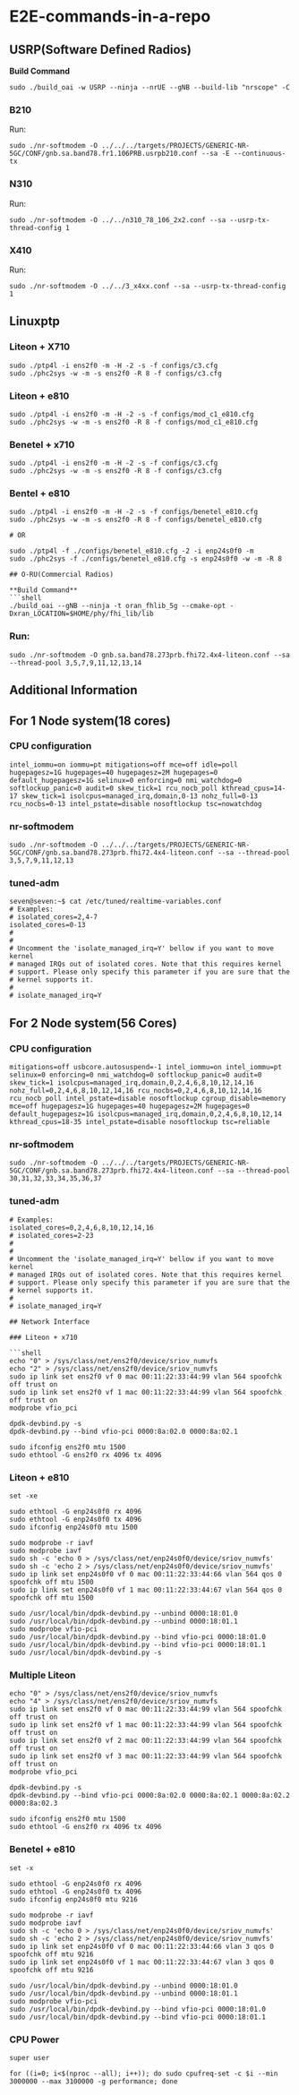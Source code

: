 # E2E-commands-in-a-repo

## USRP(Software Defined Radios)

**Build Command**
```shell
sudo ./build_oai -w USRP --ninja --nrUE --gNB --build-lib "nrscope" -C
```

### B210

Run:
```shell
sudo ./nr-softmodem -O ../../../targets/PROJECTS/GENERIC-NR-5GC/CONF/gnb.sa.band78.fr1.106PRB.usrpb210.conf --sa -E --continuous-tx
```

### N310

Run:
```shell
sudo ./nr-softmodem -O ../../n310_78_106_2x2.conf --sa --usrp-tx-thread-config 1
```

### X410

Run:
```shell
sudo ./nr-softmodem -O ../../3_x4xx.conf --sa --usrp-tx-thread-config 1
```


## Linuxptp

### Liteon + X710

```shell
sudo ./ptp4l -i ens2f0 -m -H -2 -s -f configs/c3.cfg
sudo ./phc2sys -w -m -s ens2f0 -R 8 -f configs/c3.cfg
```
### Liteon + e810

```shell
sudo ./ptp4l -i ens2f0 -m -H -2 -s -f configs/mod_c1_e810.cfg
sudo ./phc2sys -w -m -s ens2f0 -R 8 -f configs/mod_c1_e810.cfg
```
### Benetel + x710

```shell
sudo ./ptp4l -i ens2f0 -m -H -2 -s -f configs/c3.cfg
sudo ./phc2sys -w -m -s ens2f0 -R 8 -f configs/c3.cfg
```

### Bentel + e810

```shell
sudo ./ptp4l -i ens2f0 -m -H -2 -s -f configs/benetel_e810.cfg
sudo ./phc2sys -w -m -s ens2f0 -R 8 -f configs/benetel_e810.cfg

# OR

sudo ./ptp4l -f ./configs/benetel_e810.cfg -2 -i enp24s0f0 -m
sudo ./phc2sys -f ./configs/benetel_e810.cfg -s enp24s0f0 -w -m -R 8

## O-RU(Commercial Radios)

**Build Command**
```shell
./build_oai --gNB --ninja -t oran_fhlib_5g --cmake-opt -Dxran_LOCATION=$HOME/phy/fhi_lib/lib
```

### Run:

```shell
sudo ./nr-softmodem -O gnb.sa.band78.273prb.fhi72.4x4-liteon.conf --sa --thread-pool 3,5,7,9,11,12,13,14
```


## Additional Information


## For 1 Node system(18  cores)

### CPU configuration
```shell
intel_iommu=on iommu=pt mitigations=off mce=off idle=poll hugepagesz=1G hugepages=40 hugepagesz=2M hugepages=0 default_hugepagesz=1G selinux=0 enforcing=0 nmi_watchdog=0 softlockup_panic=0 audit=0 skew_tick=1 rcu_nocb_poll kthread_cpus=14-17 skew_tick=1 isolcpus=managed_irq,domain,0-13 nohz_full=0-13 rcu_nocbs=0-13 intel_pstate=disable nosoftlockup tsc=nowatchdog
```
### nr-softmodem

```shell
sudo ./nr-softmodem -O ../../../targets/PROJECTS/GENERIC-NR-5GC/CONF/gnb.sa.band78.273prb.fhi72.4x4-liteon.conf --sa --thread-pool 3,5,7,9,11,12,13
```
### tuned-adm

```shell
seven@seven:~$ cat /etc/tuned/realtime-variables.conf 
# Examples:
# isolated_cores=2,4-7
isolated_cores=0-13
#
#
# Uncomment the 'isolate_managed_irq=Y' bellow if you want to move kernel
# managed IRQs out of isolated cores. Note that this requires kernel
# support. Please only specify this parameter if you are sure that the
# kernel supports it.
#
# isolate_managed_irq=Y
```

## For 2 Node system(56 Cores)

### CPU configuration
```shell
mitigations=off usbcore.autosuspend=-1 intel_iommu=on intel_iommu=pt selinux=0 enforcing=0 nmi_watchdog=0 softlockup_panic=0 audit=0 skew_tick=1 isolcpus=managed_irq,domain,0,2,4,6,8,10,12,14,16 nohz_full=0,2,4,6,8,10,12,14,16 rcu_nocbs=0,2,4,6,8,10,12,14,16 rcu_nocb_poll intel_pstate=disable nosoftlockup cgroup_disable=memory mce=off hugepagesz=1G hugepages=40 hugepagesz=2M hugepages=0 default_hugepagesz=1G isolcpus=managed_irq,domain,0,2,4,6,8,10,12,14 kthread_cpus=18-35 intel_pstate=disable nosoftlockup tsc=reliable
```
### nr-softmodem

```shell
sudo ./nr-softmodem -O ../../../targets/PROJECTS/GENERIC-NR-5GC/CONF/gnb.sa.band78.273prb.fhi72.4x4-liteon.conf --sa --thread-pool 30,31,32,33,34,35,36,37
```
### tuned-adm

```shell
# Examples:
isolated_cores=0,2,4,6,8,10,12,14,16
# isolated_cores=2-23
#
#
# Uncomment the 'isolate_managed_irq=Y' bellow if you want to move kernel
# managed IRQs out of isolated cores. Note that this requires kernel
# support. Please only specify this parameter if you are sure that the
# kernel supports it.
#
# isolate_managed_irq=Y
```

```
## Network Interface

### Liteon + x710

```shell
echo "0" > /sys/class/net/ens2f0/device/sriov_numvfs
echo "2" > /sys/class/net/ens2f0/device/sriov_numvfs
sudo ip link set ens2f0 vf 0 mac 00:11:22:33:44:99 vlan 564 spoofchk off trust on 
sudo ip link set ens2f0 vf 1 mac 00:11:22:33:44:99 vlan 564 spoofchk off trust on
modprobe vfio_pci

dpdk-devbind.py -s
dpdk-devbind.py --bind vfio-pci 0000:8a:02.0 0000:8a:02.1

sudo ifconfig ens2f0 mtu 1500
sudo ethtool -G ens2f0 rx 4096 tx 4096
```

### Liteon + e810

```shell
set -xe

sudo ethtool -G enp24s0f0 rx 4096
sudo ethtool -G enp24s0f0 tx 4096
sudo ifconfig enp24s0f0 mtu 1500

sudo modprobe -r iavf
sudo modprobe iavf
sudo sh -c 'echo 0 > /sys/class/net/enp24s0f0/device/sriov_numvfs'
sudo sh -c 'echo 2 > /sys/class/net/enp24s0f0/device/sriov_numvfs'
sudo ip link set enp24s0f0 vf 0 mac 00:11:22:33:44:66 vlan 564 qos 0 spoofchk off mtu 1500
sudo ip link set enp24s0f0 vf 1 mac 00:11:22:33:44:67 vlan 564 qos 0 spoofchk off mtu 1500

sudo /usr/local/bin/dpdk-devbind.py --unbind 0000:18:01.0
sudo /usr/local/bin/dpdk-devbind.py --unbind 0000:18:01.1
sudo modprobe vfio-pci
sudo /usr/local/bin/dpdk-devbind.py --bind vfio-pci 0000:18:01.0
sudo /usr/local/bin/dpdk-devbind.py --bind vfio-pci 0000:18:01.1
sudo /usr/local/bin/dpdk-devbind.py -s
```

### Multiple Liteon

```shell
echo "0" > /sys/class/net/ens2f0/device/sriov_numvfs
echo "4" > /sys/class/net/ens2f0/device/sriov_numvfs
sudo ip link set ens2f0 vf 0 mac 00:11:22:33:44:99 vlan 564 spoofchk off trust on 
sudo ip link set ens2f0 vf 1 mac 00:11:22:33:44:99 vlan 564 spoofchk off trust on
sudo ip link set ens2f0 vf 2 mac 00:11:22:33:44:99 vlan 564 spoofchk off trust on
sudo ip link set ens2f0 vf 3 mac 00:11:22:33:44:99 vlan 564 spoofchk off trust on
modprobe vfio_pci

dpdk-devbind.py -s
dpdk-devbind.py --bind vfio-pci 0000:8a:02.0 0000:8a:02.1 0000:8a:02.2 0000:8a:02.3

sudo ifconfig ens2f0 mtu 1500
sudo ethtool -G ens2f0 rx 4096 tx 4096
```

### Benetel + e810

```shell
set -x

sudo ethtool -G enp24s0f0 rx 4096
sudo ethtool -G enp24s0f0 tx 4096
sudo ifconfig enp24s0f0 mtu 9216

sudo modprobe -r iavf
sudo modprobe iavf
sudo sh -c 'echo 0 > /sys/class/net/enp24s0f0/device/sriov_numvfs'
sudo sh -c 'echo 2 > /sys/class/net/enp24s0f0/device/sriov_numvfs'
sudo ip link set enp24s0f0 vf 0 mac 00:11:22:33:44:66 vlan 3 qos 0 spoofchk off mtu 9216
sudo ip link set enp24s0f0 vf 1 mac 00:11:22:33:44:67 vlan 3 qos 0 spoofchk off mtu 9216

sudo /usr/local/bin/dpdk-devbind.py --unbind 0000:18:01.0
sudo /usr/local/bin/dpdk-devbind.py --unbind 0000:18:01.1
sudo modprobe vfio-pci
sudo /usr/local/bin/dpdk-devbind.py --bind vfio-pci 0000:18:01.0
sudo /usr/local/bin/dpdk-devbind.py --bind vfio-pci 0000:18:01.1
```
### CPU Power
`super user`
```shell
for ((i=0; i<$(nproc --all); i++)); do sudo cpufreq-set -c $i --min 3000000 --max 3100000 -g performance; done
```

